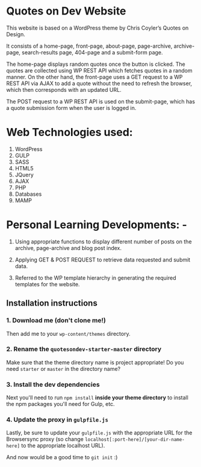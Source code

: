 
# Quotes on Dev Website

This website is based on a WordPress theme by Chris Coyler’s Quotes on Design.  

It consists of a home-page, front-page, about-page, page-archive, archive-page, search-results page, 404-page and a submit-form page.  

The home-page displays random quotes once the button is clicked. The quotes are collected using WP REST API which fetches quotes in a random manner.  On the other hand, the front-page uses a GET request to a WP REST API via AJAX to add a quote without the need to refresh the browser, which then corresponds with an updated URL. 

The POST request to a WP REST API is used on the submit-page, which has a quote submission form when the user is logged in.


# Web Technologies used: 

1.	WordPress
2.	GULP 
3.	SASS
4.	HTML5 
5.	JQuery
6.	AJAX
7.	PHP
8.	Databases
9.	MAMP


# Personal Learning Developments: - 

1.	Using appropriate functions to display different number of posts on the archive, page-archive and blog post index. 

2.	Applying GET & POST REQUEST to retrieve data requested and submit data. 

3.	Referred to the WP template hierarchy in generating the required templates for the website.




## Installation instructions

### 1. Download me (don't clone me!)

Then add me to your `wp-content/themes` directory.

### 2. Rename the `quotesondev-starter-master` directory

Make sure that the theme directory name is project appropriate! Do you need `starter` or `master` in the directory name?

### 3. Install the dev dependencies

Next you'll need to run `npm install` **inside your theme directory** to install the npm packages you'll need for Gulp, etc.

### 4. Update the proxy in `gulpfile.js`

Lastly, be sure to update your `gulpfile.js` with the appropriate URL for the Browsersync proxy (so change `localhost[:port-here]/[your-dir-name-here]` to the appropriate localhost URL).

And now would be a good time to `git init` :)
